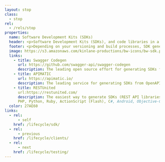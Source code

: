 ```yaml
---
layout: stop
class:
  - stop
rel:
  - /rels/stop  
properties:
  name: Software Development Kits (SDKs)
  header: <p>Software Development Kits (SDKs), and code libraries in a variety of programming languages have always been a hallmark of API operations. Some API pundits feel that SDKs aren't worth the effort to maintain, and keep in development alongside the rest of API operations, while others have done well delivering robust SDKs that span very valuable API stacks--consider the AWS JavaScript SDK as an example. Amidst this debate, SDKs continue to maintain their presence, and even have been evolving to support a more continuous integration (CI) and continuous deployment (CD) approach to delivering APIs and the applications that depend on them.</p><p>Supporting SDKs in a variety of programming languages can be difficult for some API providers. Luckily there is tooling available that help auto-generate SDKs from API definitions, helping make the SDK part of the conversation a little smoother. Of course, it depends on the scope and complexity of your APIs, but increasingly auto-generated SDKs and code as part of a CI/CD process is becoming the normal way of getting things done, whether you are just making them available to your API consumers, or you are actually doing the consuming yourself.</p>
  footer: <p>Depending on your versioning and build processes, SDK generation can be done alongside all the other stops along this life cycle. When you iterate on an API, you simply auto-generate documentation, tests, SDKs, and other aspects of supporting your services. Not all providers I talk with are easily able to jump into the aspect of producing code, as their build processes aren't as streamline, and some of their APIs are too large to expect auto-generated code to perform as expected. However, it is something they are working towards, along with other microservices, and decoupling efforts going on across their teams.</p><p>Once you realize an API definition driven approach to delivering APIs, the line between deployment and SDKs blurs--it is all about generating code from your definitions. Sometimes the code is providing resources, and other times it is consuming them. It just comes down to whether you are deploying code server or client side. Another significant shift I'm seeing in the landscape with SDKs, are things moving beyond just programming languages, and providing platform specific libraries for managing SalesForce, AWS, Docker, and other common components of our operations. Further evolving the notion of what an SDK is and does in 2018.</p>
  image: https://s3.amazonaws.com/kinlane-productions/bw-icons/bw-sdk.png
  links:
    - title: Swagger Codegen
      url: https://github.com/swagger-api/swagger-codegen
      description: The leading open source effort for generating SDKs from OpenAPI.
    - title: APIMATIC
      url: https://apimatic.io/
      description: The leading service for generating SDKs from OpenAPI, and including as part of existing CI/CD efforts.
    - title: RESTUnited
      url:https://restunited.com/
      description: The easiest way to generate SDKs (REST API libraries) in
      PHP, Python, Ruby, ActionScript (Flash), C#, Android, Objective-C, Scala, and Java.
  color: 27AE60    
links:
  - rel:
      - self
    href: /lifecycle/sdk/
  - rel:
      - previous
    href: /lifecycle/clients/   
  - rel:
      - next
    href: /lifecycle/testing/            
---
```

